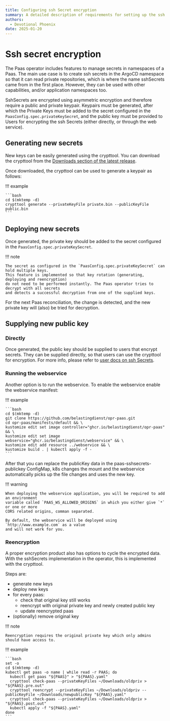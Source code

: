 ```yaml
---
title: Configuring ssh Secret encryption
summary: A detailed description of requirements for setting up the ssh Secret encryption feature
authors:
  - Devotional Phoenix
date: 2025-01-20
---
```


# Ssh secret encryption

The Paas operator includes features to manage secrets in namespaces of a Paas.
The main use case is to create ssh secrets in the ArgoCD namespace so that it can
read private repositories, which is where the name sshSecrets came from in the first
place. However, they can be used with other capabilities, and/or application namespaces too.

SshSecrets are encrypted using asymmetric encryption and therefore require a public
and private keypair. Keypairs must be generated, after which the Private Keys must
be added to the secret configured in the `PaasConfig.spec.privateKeySecret`, and
the public key must be provided to Users for encrypting the ssh Secrets (either directly,
or through the web service).

## Generating new secrets

New keys can be easily generated using the crypttool. You can download the crypttool
from the [Downloads section of the latest release](https://github.com/belastingdienst/opr-paas/releases).

Once downloaded, the crypttool can be used to generate a keypair as follows:

!!! example

    ```bash
    cd $(mktemp -d)
    crypttool generate --privateKeyFile private.bin --publicKeyFile public.bin
    ```

## Deploying new secrets

Once generated, the private key should be added to the secret configured in the `PaasConfig.spec.privateKeySecret`.

!!! note

    The secret as configured in the `PaasConfig.spec.privateKeySecret` can hold multiple keys.
    This feature is implemented so that key rotation (generating, deploying and reencryption)
    do not need to be performed instantly. The Paas operator tries to decrypt with all secrets
    and detects a successful decryption from one of the supplied keys.

For the next Paas reconciliation, the change is detected, and the new private key
will (also) be tried for decryption.

## Supplying new public key

### Directly

Once generated, the public key should be supplied to users that encrypt secrets.
They can be supplied directly, so that users can use the crypttool for encryption.
For more info, please refer to [user docs on ssh Secrets](../user-guide/02_ssh-secrets.md).

### Running the webservice

Another option is to run the webservice. To enable the webservice enable the webservice manifest:

!!! example

    ```bash
    cd $(mktemp -d)
    git clone https://github.com/belastingdienst/opr-paas.git
    cd opr-paas/manifests/default && \
    kustomize edit set image controller="ghcr.io/belastingdienst/opr-paas" && \
    kustomize edit set image webservice="ghcr.io/belastingdienst/webservice" && \
    kustomize edit add resource ../webservice && \
    kustomize build . | kubectl apply -f -
    ```

After that you can replace the publicKey data in the paas-sshsecrets-publickey ConfigMap,
k8s changes the mount and the webservice automatically picks up the file changes and uses the new key.

!!! warning

    When deploying the webservice application, you will be required to add an environment
    variable called `PAAS_WS_ALLOWED_ORIGINS` in which you either give `*` or one or more
    CORS related origins, comman separated.

    By default, the webservice will be deployed using `http://www.example.com` as a value
    and will not work for you.

### Reencryption

A proper encryption product also has options to cycle the encrypted data.
With the sshSecrets implementation in the operator, this is implemented with the crypttool.

Steps are:

- generate new keys
- deploy new keys
- for every paas:
  - check that original key still works
  - reencrypt with original private key and newly created public key
  - update reencrypted paas
- (optionally) remove original key

!!! note

    Reencryption requires the original private key which only admins should have access to.

!!! example

    ```bash
    set -o
    cd $(mktemp -d)
    kubectl get paas -o name | while read -r PAAS; do
      kubectl get paas "${PAAS}" > "${PAAS}.yaml"
      crypttool check-paas --privateKeyFiles ~/Downloads/oldpriv > "${PAAS}.pre.out"
      crypttool reencrypt --privateKeyFiles ~/Downloads/oldpriv --publicKeyFile ~/Downloads/newpublicKey "${PAAS}.yaml"
      crypttool check-paas --privateKeyFiles ~/Downloads/oldpriv > "${PAAS}.post.out"
      kubectl apply -f "${PAAS}.yaml"
    done
    ```
